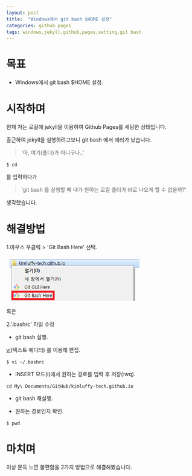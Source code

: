 ```yaml
---
layout: post
title:  "Windows에서 git bash $HOME 설정"
categories: github pages
tags: windows,jekyll,github,pages,setting,git bash
---
```

# 목표
- Windows에서 git bash $HOME 설정.

# 시작하며
현재 저는 로컬에 jekyll을 이용하여 Github Pages를 세팅한 상태입니다.

출근하여 jekyll을 실행하려고보니 git bash 에서 에러가 났습니다.

> '아, 여기(폴더)가 아니구나..'

```console
$ cd
```
를 입력하다가

> 'git bash 를 실행할 때 내가 원하는 로컬 폴더가 바로 나오게 할 수 없을까?'

생각했습니다.

# 해결방법
1.마우스 우클릭 > 'Git Bash Here' 선택.

![git bash here](/images/git_bash_here.png)

혹은

2.'.bashrc' 파일 수정

- git bash 실행.

[vi](https://namu.wiki/w/vi)(텍스트 에디터) 를 이용해 편집.

```console
$ vi ~/.bashrc
```

- INSERT 모드(i)에서 원하는 경로를 입력 후 저장(:wq).

```console
cd My\ Documents/GitHub/kimluffy-tech.github.io
```

- git bash 재실행.

- 원하는 경로인지 확인.

```console
$ pwd
```

# 마치며
이상 문득 느낀 불편함을 2가지 방법으로 해결해봤습니다.
